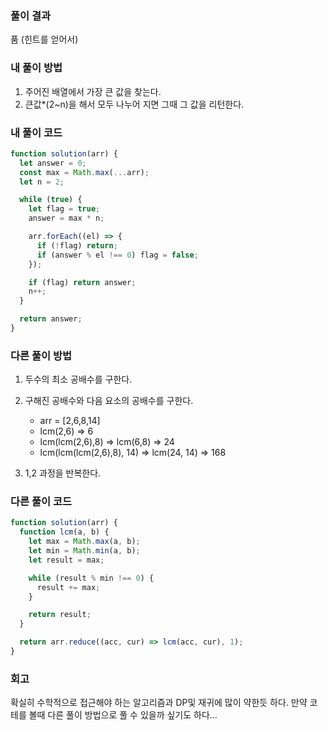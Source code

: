 ### 풀이 결과

품 (힌트를 얻어서)

### 내 풀이 방법

1. 주어진 배열에서 가장 큰 값을 찾는다.
2. 큰값\*(2~n)을 해서 모두 나누어 지면 그때 그 값을 리턴한다.

### 내 풀이 코드

```js
function solution(arr) {
  let answer = 0;
  const max = Math.max(...arr);
  let n = 2;

  while (true) {
    let flag = true;
    answer = max * n;

    arr.forEach((el) => {
      if (!flag) return;
      if (answer % el !== 0) flag = false;
    });

    if (flag) return answer;
    n++;
  }

  return answer;
}
```

### 다른 풀이 방법

1. 두수의 최소 공배수를 구한다.
2. 구해진 공배수와 다음 요소의 공배수를 구한다.

   - arr = [2,6,8,14]
   - lcm(2,6) => 6
   - lcm(lcm(2,6),8) => lcm(6,8) => 24
   - lcm(lcm(lcm(2,6),8), 14) => lcm(24, 14) => 168

3. 1,2 과정을 반복한다.

### 다른 풀이 코드

```js
function solution(arr) {
  function lcm(a, b) {
    let max = Math.max(a, b);
    let min = Math.min(a, b);
    let result = max;

    while (result % min !== 0) {
      result += max;
    }

    return result;
  }

  return arr.reduce((acc, cur) => lcm(acc, cur), 1);
}
```

### 회고

확실히 수학적으로 접근해야 하는 알고리즘과 DP및 재귀에 많이 약한듯 하다.
만약 코테를 볼때 다른 풀이 방법으로 풀 수 있을까 싶기도 하다...
